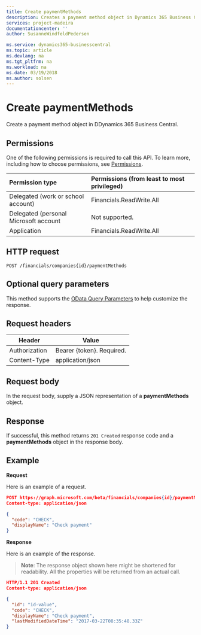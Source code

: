 ```yaml
---
title: Create paymentMethods 
description: Creates a payment method object in Dynamics 365 Business Central.
services: project-madeira
documentationcenter: ''
author: SusanneWindfeldPedersen

ms.service: dynamics365-businesscentral
ms.topic: article
ms.devlang: na
ms.tgt_pltfrm: na
ms.workload: na
ms.date: 03/19/2018
ms.author: solsen
---
```


# Create paymentMethods
Create a payment method object in DDynamics 365 Business Central.

## Permissions
One of the following permissions is required to call this API. To learn more, including how to choose permissions, see [Permissions](../../../concepts/permissions_reference.md).

|Permission type |Permissions (from least to most privileged)|
|:---------------|:------------------------------------------|
|Delegated (work or school account)|Financials.ReadWrite.All |
|Delegated (personal Microsoft account|Not supported.|
|Application|Financials.ReadWrite.All|

## HTTP request
```
POST /financials/companies{id}/paymentMethods
```

## Optional query parameters
This method supports the [OData Query Parameters](../../../concepts/query_parameters.md) to help customize the response.

## Request headers
|Header         |Value                        |
|---------------|-----------------------------|
|Authorization  |Bearer {token}. Required.    |
|Content-Type   |application/json             |

## Request body
In the request body, supply a JSON representation of a **paymentMethods** object.

## Response
If successful, this method returns ```201 Created``` response code and a **paymentMethods** object in the response body.

## Example

**Request**

Here is an example of a request.

```json
POST https://graph.microsoft.com/beta/financials/companies{id}/paymentMethods
Content-type: application/json

{
  "code": "CHECK",
  "displayName": "Check payment"
}
```

**Response**

Here is an example of the response. 

> **Note**: The response object shown here might be shortened for readability. All the properties will be returned from an actual call.

```json
HTTP/1.1 201 Created
Content-type: application/json

{
  "id": "id-value",
  "code": "CHECK",
  "displayName": "Check payment",
  "lastModifiedDateTime": "2017-03-22T08:35:48.33Z"
}

```

